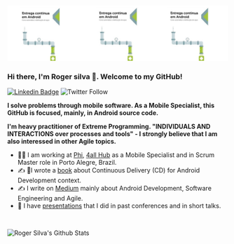 ![Cover](https://github.com/orogersilva/orogersilva/blob/master/images/mybook.jpg)

### Hi there, I'm Roger silva 👋. Welcome to my GitHub!

[![Linkedin Badge](https://img.shields.io/badge/-Add&nbsp;Me-blue?style=flat-square&logo=Linkedin&logoColor=white&link=https://www.linkedin.com/in/orogersilva/)](https://www.linkedin.com/in/orogersilva/)
![Twitter Follow](https://img.shields.io/twitter/follow/orogersilva?&style=social)

**I solve problems through mobile software. As a Mobile Specialist, this GitHub is focused, mainly, in Android source code.** 

**I'm heavy practitioner of Extreme Programming. "INDIVIDUALS AND INTERACTIONS over processes and tools" - I strongly believe that I am also interessed in other Agile topics.**

* 👨‍💻 I am working at [Phi](https://www.linkedin.com/company/somosaphi/), [4all Hub](https://www.linkedin.com/company/4all/) as a Mobile Specialist and in Scrum Master role in Porto Alegre, Brazil.
* ✍ 🏾I wrote a [book](https://www.casadocodigo.com.br/products/livro-entrega-continua-android) about Continuous Delivery (CD) for Android Development context.
* ✍ I write on [Medium](https://medium.com/@orogersilva) mainly about Android Development, Software Engineering and Agile.
* 🎤 I have [presentations](https://speakerdeck.com/orogersilva) that I did in past conferences and in short talks.

<br />

![Roger Silva's Github Stats](https://github-readme-stats.vercel.app/api?username=orogersilva&count_private=true)